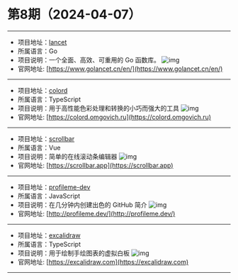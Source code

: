 # 第8期（2024-04-07）

---
- 项目地址：[lancet](https://github.com/duke-git/lancet)
- 所属语言：Go
- 项目说明：一个全面、高效、可重用的 Go 函数库。
![img](/weekly/static/images/2024-04-07/1712480597.png)
- 官网地址: [https://www.golancet.cn/en/](https://www.golancet.cn/en/)
---
- 项目地址：[colord](https://github.com/omgovich/colord)
- 所属语言：TypeScript
- 项目说明：用于高性能色彩处理和转换的小巧而强大的工具
![img](/weekly/static/images/2024-04-07/1712482829.png)
- 官网地址: [https://colord.omgovich.ru](https://colord.omgovich.ru)
---
- 项目地址：[scrollbar](https://github.com/henripar/scrollbar)
- 所属语言：Vue
- 项目说明：简单的在线滚动条编辑器
![img](/weekly/static/images/2024-04-07/1712483012.png)
- 官网地址: [https://scrollbar.app](https://scrollbar.app)
---
- 项目地址：[profileme-dev](https://github.com/danielcranney/profileme-dev)
- 所属语言：JavaScript
- 项目说明：在几分钟内创建出色的 GitHub 简介
![img](/weekly/static/images/2024-04-07/1712484665.png)
- 官网地址: [http://profileme.dev/](http://profileme.dev/)
---
- 项目地址：[excalidraw](https://github.com/excalidraw/excalidraw)
- 所属语言：TypeScript
- 项目说明：用于绘制手绘图表的虚拟白板
![img](/weekly/static/images/2024-04-07/1712484964.png)
- 官网地址: [https://excalidraw.com](https://excalidraw.com)
---
